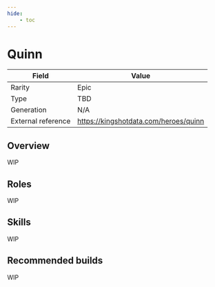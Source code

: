 ```yaml
---
hide:
    - toc
---
```


# Quinn

| Field | Value |
|---|---|
| Rarity | Epic |
| Type | TBD |
| Generation | N/A |
| External reference | https://kingshotdata.com/heroes/quinn |

## Overview
WIP

## Roles
WIP

## Skills
WIP

## Recommended builds
WIP
